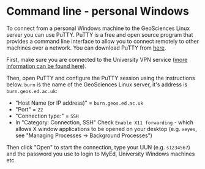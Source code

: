# Command line - personal Windows

To connect from a personal Windows machine to the GeoSciences Linux server you can use PuTTY. PuTTY is a free and open source program that provides a command line interface to allow you to connect remotely to other machines over a network. You can download PuTTY from [here](https://www.chiark.greenend.org.uk/~sgtatham/putty/latest.html).

First, make sure you are connected to the University VPN service \([more information can be found here](http://www.ed.ac.uk/information-services/computing/desktop-personal/vpn)\).

Then, open PuTTY and configure the PuTTY session using the instructions below. `burn` is the name of the GeoSciences Linux server, it's address is `burn.geos.ed.ac.uk`:

* "Host Name \(or IP address\)" = `burn.geos.ed.ac.uk`
* "Port" = `22`
* "Connection type:" = `SSH`
* In "Category: Connection, SSH" Check `Enable X11 forwarding` - which allows X window applications to be opened on your desktop \(e.g. `xeyes`, see "Managing Processes -&gt; Background Processes"\)

Then click "Open" to start the connection, type your UUN \(e.g. `s1234567`\) and the password you use to login to MyEd, University Windows machines etc.

